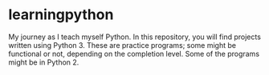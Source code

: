 # learningpython
My journey as I teach myself Python.
In this repository, you will find projects written using Python 3.
These are practice programs; some might be functional or not, depending on the completion level.
Some of the programs might be in Python 2.
